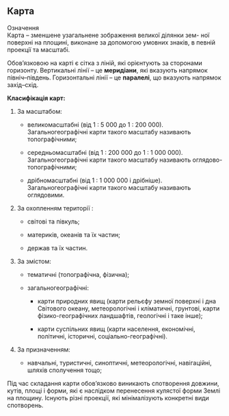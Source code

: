 Карта
-----

<div class="eoz-wrap">
<span class="eoz">Означення</span>
<div class="eoz-text">
Карта – зменшене узагальнене зображення великої дiлянки зем-
ної поверхнi на площинi, виконане за допомогою умовних знакiв, в
певнiй проекцiї та масштабi.
</div>
</div>


Обов’язковою на карті є сітка з ліній, які орієнтують за сторонами
горизонту. Вертикальні лінії – це **меридіани**, які вказують напрямок
північ–південь. Горизонтальні лінії – це **паралелі**, що вказують
напрямок захід–схід.

**Класифікація карт:**

1.  За масштабом:

    -   великомасштабні (від 1 : 5 000 до 1 : 200 000).
        Загальногеографічні карти такого масштабу називають
        топографічними;

    -   середньомасштабні (від 1 : 200 000 до 1 : 1 000 000).
        Загальногеографічні карти такого масштабу називають
        оглядово-топографічними;

    -   дрібномасштабні (від 1 : 1 000 000 і дрібніше).
        Загальногеографічні карти такого масштабу називають оглядовими.

2.  За охопленням території :

    -   світові та півкуль;

    -   материків, океанів та їх частин;

    -   держав та їх частин.

3.  За змістом:

    -   тематичні (топографічна, фізична);

    -   загальногеографічні:

        -   карти природних явищ (карти рельєфу земної поверхні і дна
            Світового океану, метеорологічні і кліматичні, грунтові,
            карти фізико-географічних ландшафтів, геологічні і таке
            інше);

        -   карти суспільних явищ (карти населення, економічні,
            політичні, історичні, соціально-географічні).

4.  За призначенням:

    -   навчальні, туристичні, синоптичні, метеорологічні, навігаційні,
        шляхів сполучення тощо;

Під час складання карти обов’язково виникають спотворення довжини,
кутів, площі і форми, які є наслідком перенесення кулястої форми Землі
на площину. Існують різні проекції, які мінімалізують конкретні види
спотворень.

